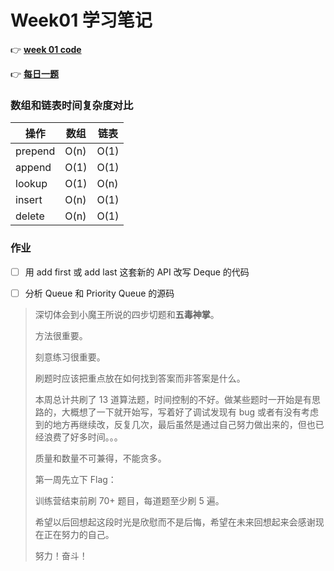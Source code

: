 # Week01 学习笔记

👉 [**week 01 code**](https://github.com/Gamig0/algorithm008-class01/tree/master/Week_01/week01code)

👉 [**每日一题**](https://github.com/Gamig0/algorithm008-class01/tree/master/Week_01/week01code/daily)



### 数组和链表时间复杂度对比

| 操作    | 数组 | 链表 |
| ------- | ---- | ---- |
| prepend | O(n) | O(1) |
| append  | O(1) | O(1) |
| lookup  | O(1) | O(n) |
| insert  | O(n) | O(1) |
| delete  | O(n) | O(1) |



### 作业

- [ ] 用 add first 或 add last 这套新的 API 改写 Deque 的代码

- [ ] 分析 Queue 和 Priority Queue 的源码





> 深切体会到小魔王所说的四步切题和**五毒神掌**。
>
> 方法很重要。
>
> 刻意练习很重要。
>
> 刷题时应该把重点放在如何找到答案而非答案是什么。
>
> 本周总计共刷了 13 道算法题，时间控制的不好。做某些题时一开始是有思路的，大概想了一下就开始写，写着好了调试发现有 bug 或者有没有考虑到的地方再继续改，反复几次，最后虽然是通过自己努力做出来的，但也已经浪费了好多时间。。。
>
> 质量和数量不可兼得，不能贪多。
>
> 
>
> 第一周先立下 Flag：
>
> 训练营结束前刷 70+ 题目，每道题至少刷 5 遍。
>
> 希望以后回想起这段时光是欣慰而不是后悔，希望在未来回想起来会感谢现在正在努力的自己。
>
> 努力！奋斗！